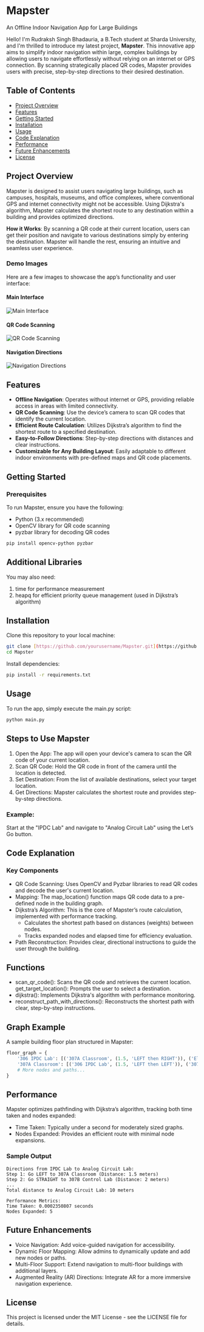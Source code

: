 # Mapster 
An Offline Indoor Navigation App for Large Buildings

Hello! I'm Rudraksh Singh Bhadauria, a B.Tech student at Sharda University, and I'm thrilled to introduce my latest project, **Mapster**. This innovative app aims to simplify indoor navigation within large, complex buildings by allowing users to navigate effortlessly without relying on an internet or GPS connection. By scanning strategically placed QR codes, Mapster provides users with precise, step-by-step directions to their desired destination.

## Table of Contents

* [Project Overview](#project-overview)
* [Features](#features)
* [Getting Started](#getting-started)
* [Installation](#installation)
* [Usage](#usage)
* [Code Explanation](#code-explanation)
* [Performance](#performance)
* [Future Enhancements](#future-enhancements)
* [License](#license)

## Project Overview

Mapster is designed to assist users navigating large buildings, such as campuses, hospitals, museums, and office complexes, where conventional GPS and internet connectivity might not be accessible. Using Dijkstra's algorithm, Mapster calculates the shortest route to any destination within a building and provides optimized directions.

**How it Works**: By scanning a QR code at their current location, users can get their position and navigate to various destinations simply by entering the destination. Mapster will handle the rest, ensuring an intuitive and seamless user experience.

### Demo Images

Here are a few images to showcase the app’s functionality and user interface:

#### Main Interface
![Main Interface](path/to/WhatsApp%20Image%202024-11-12%20at%2020.34.44_96a0b411.jpg)

#### QR Code Scanning
![QR Code Scanning](path/to/WhatsApp%20Image%202024-11-12%20at%2020.34.44_9296915b.jpg)

#### Navigation Directions
![Navigation Directions](path/to/WhatsApp%20Image%202024-11-12%20at%2020.34.44_6e243d87.jpg)

## Features

* **Offline Navigation**: Operates without internet or GPS, providing reliable access in areas with limited connectivity.
* **QR Code Scanning**: Use the device’s camera to scan QR codes that identify the current location.
* **Efficient Route Calculation**: Utilizes Dijkstra’s algorithm to find the shortest route to a specified destination.
* **Easy-to-Follow Directions**: Step-by-step directions with distances and clear instructions.
* **Customizable for Any Building Layout**: Easily adaptable to different indoor environments with pre-defined maps and QR code placements.

## Getting Started

### Prerequisites

To run Mapster, ensure you have the following:

* Python (3.x recommended)
* OpenCV library for QR code scanning
* pyzbar library for decoding QR codes

```Bash
pip install opencv-python pyzbar
```
## Additional Libraries
You may also need:

1. time for performance measurement
2. heapq for efficient priority queue management (used in Dijkstra’s algorithm)

## Installation
Clone this repository to your local machine:

```Bash
git clone [https://github.com/yourusername/Mapster.git](https://github.com/yourusername/Mapster.git)
cd Mapster
```
Install dependencies:

```Bash
pip install -r requirements.txt
```
## Usage
To run the app, simply execute the main.py script:

```Bash
python main.py
```
## Steps to Use Mapster

1. Open the App: The app will open your device's camera to scan the QR code of your current location.
2. Scan QR Code: Hold the QR code in front of the camera until the location is detected.
3. Set Destination: From the list of available destinations, select your target location.
4. Get Directions: Mapster calculates the shortest route and provides step-by-step directions.

### Example:
Start at the "IPDC Lab" and navigate to "Analog Circuit Lab" using the Let’s Go button.

## Code Explanation
### Key Components

- QR Code Scanning: Uses OpenCV and Pyzbar libraries to read QR codes and decode the user's current location.
- Mapping: The map_location() function maps QR code data to a pre-defined node in the building graph.
- Dijkstra’s Algorithm: This is the core of Mapster’s route calculation, implemented with performance tracking.
    - Calculates the shortest path based on distances (weights) between nodes.
    - Tracks expanded nodes and elapsed time for efficiency evaluation.
- Path Reconstruction: Provides clear, directional instructions to guide the user through the building.

## Functions
- scan_qr_code(): Scans the QR code and retrieves the current location.
get_target_location(): Prompts the user to select a destination.
- dijkstra(): Implements Dijkstra's algorithm with performance monitoring.
- reconstruct_path_with_directions(): Reconstructs the shortest path with clear, step-by-step instructions.

## Graph Example
A sample building floor plan structured in Mapster:

```python
floor_graph = {
    '306 IPDC Lab': [('307A Classroom', (1.5, 'LEFT then RIGHT')), ('Elevator', (1, 'RIGHT'))],
    '307A Classroom': [('306 IPDC Lab', (1.5, 'LEFT then LEFT')), ('307B Control Lab', (2, 'STRAIGHT'))],
    # More nodes and paths...
}
```
## Performance
Mapster optimizes pathfinding with Dijkstra’s algorithm, tracking both time taken and nodes expanded:

- Time Taken: Typically under a second for moderately sized graphs.
- Nodes Expanded: Provides an efficient route with minimal node expansions.

### Sample Output
```text
Directions from IPDC Lab to Analog Circuit Lab:
Step 1: Go LEFT to 307A Classroom (Distance: 1.5 meters)
Step 2: Go STRAIGHT to 307B Control Lab (Distance: 2 meters)
...
Total distance to Analog Circuit Lab: 10 meters

Performance Metrics:
Time Taken: 0.0002350807 seconds
Nodes Expanded: 5
```
## Future Enhancements
- Voice Navigation: Add voice-guided navigation for accessibility.
- Dynamic Floor Mapping: Allow admins to dynamically update and add new nodes or paths.
- Multi-Floor Support: Extend navigation to multi-floor buildings with additional layers.
- Augmented Reality (AR) Directions: Integrate AR for a more immersive navigation experience.

## License
This project is licensed under the MIT License - see the LICENSE file for details.



